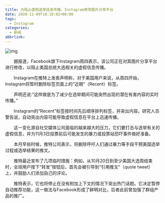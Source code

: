 ```yaml
---
title: 为阻止虚假选举信息传播，Instagram修改图片分享平台
date: 2020-11-09T18:10:02+08:00
tags:
  - Instagram
categories:
  - 新闻
abbrlink:
---
```


![img](https://cdn.jsdelivr.net/gh/yakeing/Documentation@main/Hexo/images/7b05-kcaeqzy3458426.png)

　　据报道，Facebook旗下Instagram周四表示，该公司正在对其图片分享平台进行修改，以阻止美国总统大选相关的虚假信息传播。

　　Instagram在推特上发表声明称，对于美国用户来说，从周四开始，Instagram将暂时删除标签页面上的“近期”（Recent）标签。

　　声明还说:“这样做是为了减少在选举期间可能突然出现的潜在有害内容的实时传播。”

　　Instagram的“Recent”标签按时间先后顺序排列标签，并突出内容。研究人员警告说，自动突出内容可能导致虚假信息在平台上迅速传播。

　　这一变化源自社交媒体公司面临的越来越大的压力，它们要打击与选举有关的虚假信息，并为11月3日投票前后可能发生的暴力或投票站恐吓事件做好准备。

　　本月早些时候，推特公司表示，将删除呼吁人们通过暴力等手段干预美国选举过程或选举结果的推文。

　　推特最近宣布了几项临时措施：例如，从10月20日到至少美国大选周结束时，全球用户按下“转发”按钮后，首先会被引导到“引用推文”（quote tweet）上，并鼓励人们添加自己的评论。

　　推特表示，它也将停止在没有附加上下文的情况下突出热门话题。它决定暂停自动推荐功能，这一做法与Facebook形成了鲜明对比，后者此前曾加强了群组产品的推广。